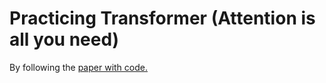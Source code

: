 # Practicing Transformer (Attention is all you need)

By following the [paper with code.](https://nlp.seas.harvard.edu/2018/04/03/attention.html)